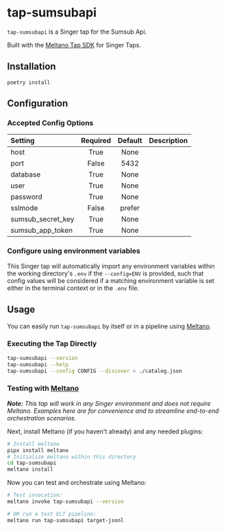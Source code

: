# tap-sumsubapi

`tap-sumsubapi` is a Singer tap for the Sumsub Api.

Built with the [Meltano Tap SDK](https://sdk.meltano.com) for Singer Taps.

## Installation

```
poetry install
```

## Configuration

### Accepted Config Options

<!--
poetry run tap-sumsubapi --about --format=markdown
-->

| Setting | Required | Default | Description |
|:--------|:--------:|:-------:|:------------|
| host | True     | None    |             |
| port | False    |    5432 |             |
| database | True     | None    |             |
| user | True     | None    |             |
| password | True     | None    |             |
| sslmode | False    | prefer  |             |
| sumsub_secret_key | True     | None    |             |
| sumsub_app_token | True     | None    |             |

### Configure using environment variables

This Singer tap will automatically import any environment variables within the working directory's
`.env` if the `--config=ENV` is provided, such that config values will be considered if a matching
environment variable is set either in the terminal context or in the `.env` file.

## Usage

You can easily run `tap-sumsubapi` by itself or in a pipeline using [Meltano](https://meltano.com/).

### Executing the Tap Directly

```bash
tap-sumsubapi --version
tap-sumsubapi --help
tap-sumsubapi --config CONFIG --discover > ./catalog.json
```

### Testing with [Meltano](https://www.meltano.com)

_**Note:** This tap will work in any Singer environment and does not require Meltano.
Examples here are for convenience and to streamline end-to-end orchestration scenarios._

Next, install Meltano (if you haven't already) and any needed plugins:

```bash
# Install meltano
pipx install meltano
# Initialize meltano within this directory
cd tap-sumsubapi
meltano install
```

Now you can test and orchestrate using Meltano:

```bash
# Test invocation:
meltano invoke tap-sumsubapi --version

# OR run a test ELT pipeline:
meltano run tap-sumsubapi target-jsonl
```
